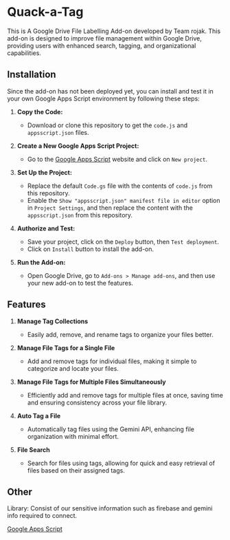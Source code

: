 # Quack-a-Tag
This is A Google Drive File Labelling Add-on developed by Team rojak. This add-on is designed to improve file management within Google Drive, providing users with enhanced search, tagging, and organizational capabilities.

## Installation
Since the add-on has not been deployed yet, you can install and test it in your own Google Apps Script environment by following these steps:

1. **Copy the Code:**
   - Download or clone this repository to get the `code.js` and `appsscript.json` files.

2. **Create a New Google Apps Script Project:**
   - Go to the [Google Apps Script](https://script.google.com/) website and click on `New project`.

3. **Set Up the Project:**
   - Replace the default `Code.gs` file with the contents of `code.js` from this repository.
   - Enable the `Show "appsscript.json" manifest file in editor` option in `Project Settings`, and then replace the content with the `appsscript.json` from this repository.

4. **Authorize and Test:**
   - Save your project, click on the `Deploy` button, then `Test deployment`.
   - Click on `Install` button to install the add-on.

5. **Run the Add-on:**
   - Open Google Drive, go to `Add-ons > Manage add-ons`, and then use your new add-on to test the features.

## Features
1. **Manage Tag Collections**
   - Easily add, remove, and rename tags to organize your files better.

2. **Manage File Tags for a Single File**
   - Add and remove tags for individual files, making it simple to categorize and locate your files.

3. **Manage File Tags for Multiple Files Simultaneously**
   - Efficiently add and remove tags for multiple files at once, saving time and ensuring consistency across your file library.

4. **Auto Tag a File**
   - Automatically tag files using the Gemini API, enhancing file organization with minimal effort.

5. **File Search**
   - Search for files using tags, allowing for quick and easy retrieval of files based on their assigned tags.

##  Other
Library: Consist of our sensitive information such as firebase and gemini info required to connect.

[Google Apps Script](https://script.google.com/d/1gi9yomRaIXGCfqJRT6jaPQg-koHX9A_3gpM3kb7FeclcrFRXctlTGBd_/edit?usp=sharing)

